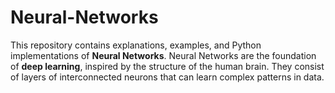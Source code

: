 # Neural-Networks
This repository contains explanations, examples, and Python implementations of **Neural Networks**.   Neural Networks are the foundation of **deep learning**, inspired by the structure of the human brain. They consist of layers of interconnected neurons that can learn complex patterns in data.  

